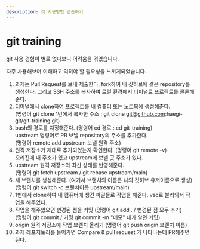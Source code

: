 ```yaml
---
description: 깃 사용방법 연습하기
---
```


# git training

git 사용 경험이 별로 없다보니 어려움을 겪었습니다.&#x20;

자주 사용해보며 이해하고 익혀야 할 필요성을 느끼게되었습니다.



1. 과제는 Pull Request를 보내 제출한다. fork하여 내 깃허브에 같은 repository를 생성한다. 그리고 SSH 주소를 복사하여 로컬 환경에서 터미널로 프로젝트를 클론해준다.
2. 터미널에서 clone하여 프로젝트를 내 컴퓨터 또는 노트북에 생성해준다.\
   (명령어 git clone 1번에서 복사한 주소 : git clone git@github.com:haegi-git/git-training.git)
3. bash의 경로를 지정해준다. (명령어 cd 경로 : cd git-training)\
   upstream 명령어로 PR 보낼 repository의 주소를 추가한다.\
   (명령어 remote add upstream 보낼 원격 주소)
4. 원격 저장소가 제대로 추가되었는지 확인한다. (명령어 git remote -v) \
   오리진에 내 주소가 있고 upstream에 보낼 곳 주소가 있다.
5. upstream 원격 저장소의 최신 상태를 반영해준다.\
   (명령어 git fetch upstream / git rebase upstream/main)
6. 새 브랜치를 생성해준다. (여기서 브랜치의 이름은 나의 깃허브 유저이름으로 생성)\
   (명령어 git switch -c 브랜치이름 upstream/main)
7. 1번에서 clone하여 내 컴퓨터에 생긴 파일들로 작업을 해준다. vsc로 불러와서 작업을 해주었다.
8. 작업을 해주었으면 변경된 점을 커밋 (명령어 git add . / 변경된 점 모두 추가)\
   (명령어 git commit / 커밋 git commit -m "메모" 내가 알던 커밋)
9. origin 원격 저장소에 작업 브랜치 올리기 (명령어 git push origin 브랜치 이름)
10. 과제 레포지토리를 들어가면 Compare & pull request 가 나타나는데 PR해주면 된다.



